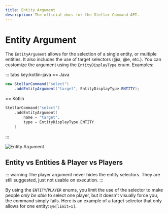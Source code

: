 ```yaml
---
title: Entity Argument
description: The official docs for the Stellar Command API.
---
```


# Entity Argument

The `EntityArgument` allows for the selection of a single entity, or multiple entities. It also includes the use of target selectors (@a, @e, etc.). You can customize the argument using the `EntityDisplayType` enum. Examples:

::: tabs key:kotlin-java
== Java
```Java
new StellarCommand("select")
    .addEntityArgument("target", EntityDisplayType.ENTITY);
```
== Kotlin
```Kotlin
StellarCommand("select")
    .addEntityArgument(
        name = "target",
        type = EntityDisplayType.ENTITY
    )
```
:::

<ArgumentParser placeholder="@e[type=!#player]" regex="(^[0-9a-f]{8}-[0-9a-f]{4}-[1-5][0-9a-f]{3}-[89abAB][0-9a-f]{3}-[0-9a-f]{12}$)|(^@[a,e,n,p,r,s](\[([a-zA-Z_]+=[a-zA-Z0-9_!#]+)?(,[a-zA-Z_]+=[a-zA-Z0-9_!#]+)?\])*$)|(^[a-zA-Z]+$)" />

![Entity Argument](https://cdn.lutto.dev/stellar/gifs/entities/entity.gif)

## Entity vs Entities & Player vs Players

::: warning
The player argument never hides the entity selectors. They are still suggested, just not usable on execution.
:::

By using the `ENTITY`/`PLAYER` enums, you limit the use of the selector to make people _only be able_ to select one player, but it doesn't visually force you, the command simply fails. Here is an example of a target selector that only allows for one entity: `@e[limit=1]`.